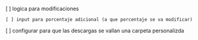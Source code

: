 [ ] logica para modificaciones

    [ ] input para porcentaje adicional (a que porcentaje se va modificar)
    
[ ] configurar para que las descargas se vallan una carpeta personalizda
